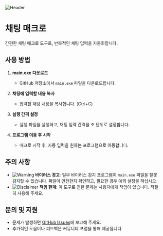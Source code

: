 ![Header](https://capsule-render.vercel.app/api?type=waving&color=000000&height=300&section=header&text=채팅%20매크로&fontSize=90&animation=fadeIn&fontAlignY=38)

# 채팅 매크로

간편한 채팅 매크로 도구로, 반복적인 채팅 입력을 자동화합니다.

## 사용 방법

1. **main.exe 다운로드**
    - GitHub 저장소에서 `main.exe` 파일을 다운로드합니다.

2. **채팅에 입력할 내용 복사**
    - 입력할 채팅 내용을 복사합니다. (Ctrl+C)

3. **실행 간격 설정**
    - 실행 파일을 실행하고, 채팅 입력 간격을 초 단위로 설정합니다.

4. **프로그램 이동 후 시작**
    - 매크로 시작 후, 자동 입력을 원하는 프로그램으로 이동합니다.

## 주의 사항

- ![Warning](https://img.shields.io/badge/-Warning-F44336?style=flat-square&logo=warning&logoColor=white) **바이러스 경고**: 일부 바이러스 감지 프로그램이 `main.exe` 파일을 잘못 감지할 수 있습니다. 파일이 안전한지 확인하고, 필요한 경우 예외 설정을 하십시오.
- ![Disclaimer](https://img.shields.io/badge/-Disclaimer-FFC107?style=flat-square&logo=disclaimer&logoColor=white) **책임 한계**: 이 도구로 인한 문제는 사용자에게 책임이 있습니다. 적절히 사용해 주세요.

## 문의 및 지원

- 문제가 발생하면 [GitHub Issues](https://github.com/chat_macro/issues)에 보고해 주세요.
- 추가적인 도움이나 피드백은 커뮤니티 포럼을 통해 제공됩니다.

